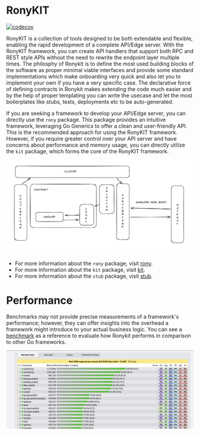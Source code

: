 # RonyKIT
[![codecov](https://codecov.io/gh/clubpay/ronykit/branch/main/graph/badge.svg?token=6DALKCyYXv)](https://codecov.io/gh/clubpay/ronykit)

RonyKIT is a collection of tools designed to be both extendable and flexible, enabling the rapid development of a complete API/Edge server.
With the RonyKIT framework, you can create API handlers that support both RPC and REST style APIs without the need to rewrite the
endpoint layer multiple times. The philosphy of Ronykit is to define the most used building blocks of the software as proper minimal
viable interfaces and provide some standard implementations which make onboarding very quick and also let you to implement your own
if you have a very specific case. The declarative force of defining contracts in Ronykit makes extending the code much easier and
by the help of proper templating you can write the usecase and let the most boilerplates like stubs, tests, deployments etc to be
auto-generated.

If you are seeking a framework to develop your API/Edge server, you can directly use the `rony` package. This package provides an
intuitive framework, leveraging Go Generics to offer a clean and user-friendly API. This is the recommended approach for using
the RonyKIT framework. However, if you require greater control over your API server and have concerns about performance and
memory usage, you can directly utilize the `kit` package, which forms the core of the RonyKIT framework.

![Architect](./docs/architect.png)

- For more information about the `rony` package, visit [rony](./rony/README.MD).
- For more information about the `kit` package, visit [kit](./kit/README.MD).
- For more information about the `stub` package, visit [stub](./stub/README.MD).

# Performance
Benchmarks may not provide precise measurements of a framework's performance; however, they can offer
insights into the overhead a framework might introduce to your actual business logic. You can see a
[benchmark](https://www.techempower.com/benchmarks/#hw=ph&test=json&section=data-r22&l=zijocf-cn3) as a reference to evaluate how Ronykit performs in comparison to other Go frameworks.

![Benchmark Results](./docs/benchmark.png)
